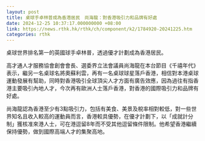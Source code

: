 ```yaml
---
layout: post
title: 桌球手卓林普成為香港居民　尚海龍：對香港吸引力和品牌有好處
date: 2024-12-25 10:37:17.000000000 +08:00
link: https://news.rthk.hk/rthk/ch/component/k2/1784920-20241225.htm
categories: rthk
---
```


桌球世界排名第一的英國球手卓林普，透過優才計劃成為香港居民。

高才通人才服務協會創會會長、選委界立法會議員尚海龍在本台節目《千禧年代》表示，繼另一名桌球名將奧蘇利雲，再有一名桌球球星落戶香港，相信對本港桌球運動發展有幫助，同時對香港吸引全球頂尖人才方面有廣告效應，因為過往有指香港主要吸引內地人才，今次再有歐洲人士落戶香港，對香港的國際吸引力和品牌有好處。

尚海龍認為香港至少有3點吸引力，包括有美食、美景及稅率相對較低，對一些世界知名且收入較高的運動員而言，香港較具優勢，在優才計劃下，以「成就計分制」獲核准來港人士，可在港逗留8年而不受其他逗留條件限制。他希望香港繼續保持優勢，做到國際高端人才的集聚高地。
